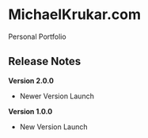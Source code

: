 # MichaelKrukar.com

Personal Portfolio

## Release Notes

**Version 2.0.0**

- Newer Version Launch

**Version 1.0.0**

- New Version Launch
